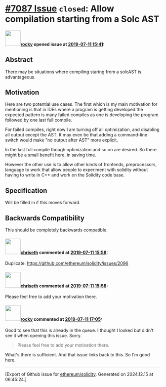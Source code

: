 # [\#7087 Issue](https://github.com/ethereum/solidity/issues/7087) `closed`: Allow compilation starting from a Solc AST

#### <img src="https://avatars.githubusercontent.com/u/8851?v=4" width="50">[rocky](https://github.com/rocky) opened issue at [2019-07-11 15:41](https://github.com/ethereum/solidity/issues/7087):

## Abstract

There may be situations where compiling staring from a solcAST is advantageous. 

## Motivation

Here are two potential use cases. The first which is my main motivation for mentioning is that in IDEs where a program is getting developed the expected pattern is many failed compiles as one is developing the program followed by one last full compile. 

For failed compiles, right now I am turning off all optimization, and disabling all output except the AST. It may even be that adding a command-line switch would make "no output after AST" more explicit. 

In the last full compile though optimization and so on are desired. So there might be a small benefit here, in saving time.

However the other use is to allow other kinds of frontends,  preprocessors, language to work that allow people to experiment with solidity without having to write in C++ and work on the Solidity code base.

## Specification

Will be filled in if this moves forward. 

## Backwards Compatibility

This should be completely backwards compatible. 

#### <img src="https://avatars.githubusercontent.com/u/9073706?v=4" width="50">[chriseth](https://github.com/chriseth) commented at [2019-07-11 15:58](https://github.com/ethereum/solidity/issues/7087#issuecomment-510546632):

Duplicate: https://github.com/ethereum/solidity/issues/2096

#### <img src="https://avatars.githubusercontent.com/u/9073706?v=4" width="50">[chriseth](https://github.com/chriseth) commented at [2019-07-11 15:58](https://github.com/ethereum/solidity/issues/7087#issuecomment-510546713):

Please feel free to add your motivation there.

#### <img src="https://avatars.githubusercontent.com/u/8851?v=4" width="50">[rocky](https://github.com/rocky) commented at [2019-07-11 17:05](https://github.com/ethereum/solidity/issues/7087#issuecomment-510571425):

Good to see that this is already in the queue. I thought I looked but didn't see it when opening this issue. Sorry. 

> Please feel free to add your motivation there.

What's there is sufficient. And that issue links back to this. So I'm good here.


-------------------------------------------------------------------------------



[Export of Github issue for [ethereum/solidity](https://github.com/ethereum/solidity). Generated on 2024.12.15 at 06:45:24.]
